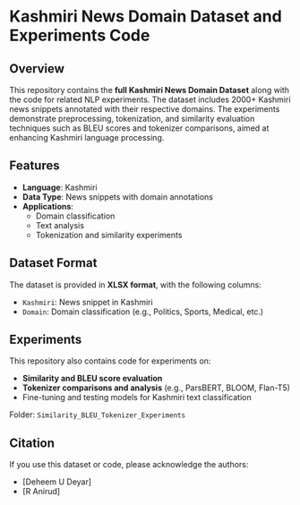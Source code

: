 # Kashmiri News Domain Dataset and Experiments Code

## Overview
This repository contains the **full Kashmiri News Domain Dataset** along with the code for related NLP experiments. The dataset includes 2000+ Kashmiri news snippets annotated with their respective domains. The experiments demonstrate preprocessing, tokenization, and similarity evaluation techniques such as BLEU scores and tokenizer comparisons, aimed at enhancing Kashmiri language processing.

## Features
- **Language**: Kashmiri  
- **Data Type**: News snippets with domain annotations  
- **Applications**:  
  - Domain classification   
  - Text analysis  
  - Tokenization and similarity experiments  

## Dataset Format
The dataset is provided in **XLSX format**, with the following columns:  
- `Kashmiri`: News snippet in Kashmiri  
- `Domain`: Domain classification (e.g., Politics, Sports, Medical, etc.)  

## Experiments
This repository also contains code for experiments on:  
- **Similarity and BLEU score evaluation**  
- **Tokenizer comparisons and analysis** (e.g., ParsBERT, BLOOM, Flan-T5)  
- Fine-tuning and testing models for Kashmiri text classification  

Folder: `Similarity_BLEU_Tokenizer_Experiments`

## Citation
If you use this dataset or code, please acknowledge the authors:  
- [Deheem U Deyar]  
- [R Anirud] 
